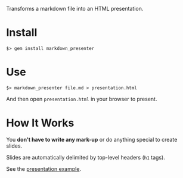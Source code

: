 Transforms a markdown file into an HTML presentation.

# Install

    $> gem install markdown_presenter

# Use

    $> markdown_presenter file.md > presentation.html

And then open `presentation.html` in your browser to present.

# How It Works
You __don't have to write any mark-up__ or do anything special to create slides.

Slides are automatically delimited by top-level headers (`h1` tags).

See the [presentation example](http://matstc.github.io/example.html).
